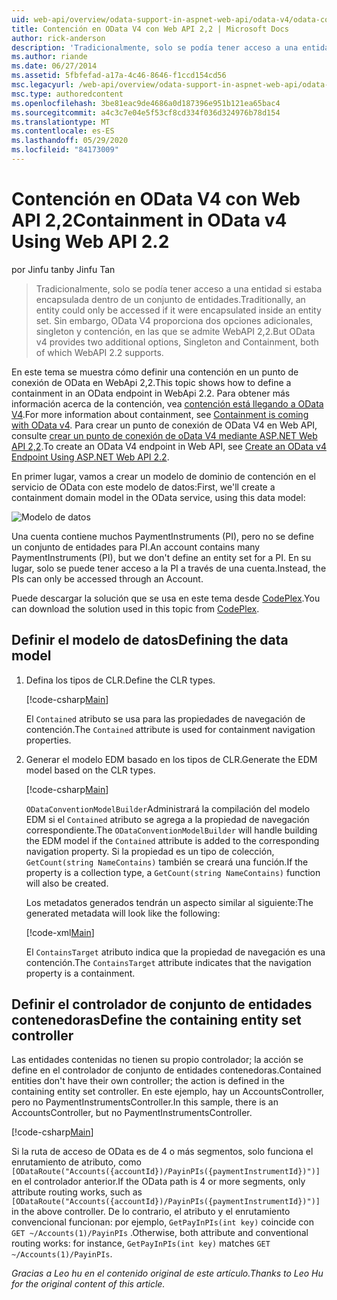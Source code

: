 ```yaml
---
uid: web-api/overview/odata-support-in-aspnet-web-api/odata-v4/odata-containment-in-web-api-22
title: Contención en OData V4 con Web API 2,2 | Microsoft Docs
author: rick-anderson
description: 'Tradicionalmente, solo se podía tener acceso a una entidad si estaba encapsulada dentro de un conjunto de entidades. Sin embargo, OData V4 proporciona dos opciones adicionales: singleton y con...'
ms.author: riande
ms.date: 06/27/2014
ms.assetid: 5fbfefad-a17a-4c46-8646-f1ccd154cd56
msc.legacyurl: /web-api/overview/odata-support-in-aspnet-web-api/odata-v4/odata-containment-in-web-api-22
msc.type: authoredcontent
ms.openlocfilehash: 3be81eac9de4686a0d187396e951b121ea65bac4
ms.sourcegitcommit: a4c3c7e04e5f53cf8cd334f036d324976b78d154
ms.translationtype: MT
ms.contentlocale: es-ES
ms.lasthandoff: 05/29/2020
ms.locfileid: "84173009"
---
```

# <a name="containment-in-odata-v4-using-web-api-22"></a><span data-ttu-id="fd4c9-104">Contención en OData V4 con Web API 2,2</span><span class="sxs-lookup"><span data-stu-id="fd4c9-104">Containment in OData v4 Using Web API 2.2</span></span>

<span data-ttu-id="fd4c9-105">por Jinfu tan</span><span class="sxs-lookup"><span data-stu-id="fd4c9-105">by Jinfu Tan</span></span>

> <span data-ttu-id="fd4c9-106">Tradicionalmente, solo se podía tener acceso a una entidad si estaba encapsulada dentro de un conjunto de entidades.</span><span class="sxs-lookup"><span data-stu-id="fd4c9-106">Traditionally, an entity could only be accessed if it were encapsulated inside an entity set.</span></span> <span data-ttu-id="fd4c9-107">Sin embargo, OData V4 proporciona dos opciones adicionales, singleton y contención, en las que se admite WebAPI 2,2.</span><span class="sxs-lookup"><span data-stu-id="fd4c9-107">But OData v4 provides two additional options, Singleton and Containment, both of which WebAPI 2.2 supports.</span></span>

<span data-ttu-id="fd4c9-108">En este tema se muestra cómo definir una contención en un punto de conexión de OData en WebApi 2,2.</span><span class="sxs-lookup"><span data-stu-id="fd4c9-108">This topic shows how to define a containment in an OData endpoint in WebApi 2.2.</span></span> <span data-ttu-id="fd4c9-109">Para obtener más información acerca de la contención, vea [contención está llegando a OData V4](https://devblogs.microsoft.com/odata/tutorial-sample-containment-is-coming-with-odata-v4/).</span><span class="sxs-lookup"><span data-stu-id="fd4c9-109">For more information about containment, see [Containment is coming with OData v4](https://devblogs.microsoft.com/odata/tutorial-sample-containment-is-coming-with-odata-v4/).</span></span> <span data-ttu-id="fd4c9-110">Para crear un punto de conexión de OData V4 en Web API, consulte [crear un punto de conexión de oData V4 mediante ASP.NET Web API 2,2](create-an-odata-v4-endpoint.md).</span><span class="sxs-lookup"><span data-stu-id="fd4c9-110">To create an OData V4 endpoint in Web API, see [Create an OData v4 Endpoint Using ASP.NET Web API 2.2](create-an-odata-v4-endpoint.md).</span></span>

<span data-ttu-id="fd4c9-111">En primer lugar, vamos a crear un modelo de dominio de contención en el servicio de OData con este modelo de datos:</span><span class="sxs-lookup"><span data-stu-id="fd4c9-111">First, we'll create a containment domain model in the OData service, using this data model:</span></span>

![Modelo de datos](odata-containment-in-web-api-22/_static/image1.png)

<span data-ttu-id="fd4c9-113">Una cuenta contiene muchos PaymentInstruments (PI), pero no se define un conjunto de entidades para PI.</span><span class="sxs-lookup"><span data-stu-id="fd4c9-113">An account contains many PaymentInstruments (PI), but we don't define an entity set for a PI.</span></span> <span data-ttu-id="fd4c9-114">En su lugar, solo se puede tener acceso a la PI a través de una cuenta.</span><span class="sxs-lookup"><span data-stu-id="fd4c9-114">Instead, the PIs can only be accessed through an Account.</span></span>

<span data-ttu-id="fd4c9-115">Puede descargar la solución que se usa en este tema desde [CodePlex](https://aspnet.codeplex.com/SourceControl/latest#Samples/WebApi/OData/v4/ODataContainmentSample/).</span><span class="sxs-lookup"><span data-stu-id="fd4c9-115">You can download the solution used in this topic from [CodePlex](https://aspnet.codeplex.com/SourceControl/latest#Samples/WebApi/OData/v4/ODataContainmentSample/).</span></span>

## <a name="defining-the-data-model"></a><span data-ttu-id="fd4c9-116">Definir el modelo de datos</span><span class="sxs-lookup"><span data-stu-id="fd4c9-116">Defining the data model</span></span>

1. <span data-ttu-id="fd4c9-117">Defina los tipos de CLR.</span><span class="sxs-lookup"><span data-stu-id="fd4c9-117">Define the CLR types.</span></span>

    [!code-csharp[Main](odata-containment-in-web-api-22/samples/sample1.cs)]

    <span data-ttu-id="fd4c9-118">El `Contained` atributo se usa para las propiedades de navegación de contención.</span><span class="sxs-lookup"><span data-stu-id="fd4c9-118">The `Contained` attribute is used for containment navigation properties.</span></span>
2. <span data-ttu-id="fd4c9-119">Generar el modelo EDM basado en los tipos de CLR.</span><span class="sxs-lookup"><span data-stu-id="fd4c9-119">Generate the EDM model based on the CLR types.</span></span>

    [!code-csharp[Main](odata-containment-in-web-api-22/samples/sample2.cs)]

    <span data-ttu-id="fd4c9-120">`ODataConventionModelBuilder`Administrará la compilación del modelo EDM si el `Contained` atributo se agrega a la propiedad de navegación correspondiente.</span><span class="sxs-lookup"><span data-stu-id="fd4c9-120">The `ODataConventionModelBuilder` will handle building the EDM model if the `Contained` attribute is added to the corresponding navigation property.</span></span> <span data-ttu-id="fd4c9-121">Si la propiedad es un tipo de colección, `GetCount(string NameContains)` también se creará una función.</span><span class="sxs-lookup"><span data-stu-id="fd4c9-121">If the property is a collection type, a `GetCount(string NameContains)` function will also be created.</span></span>

    <span data-ttu-id="fd4c9-122">Los metadatos generados tendrán un aspecto similar al siguiente:</span><span class="sxs-lookup"><span data-stu-id="fd4c9-122">The generated metadata will look like the following:</span></span>

    [!code-xml[Main](odata-containment-in-web-api-22/samples/sample3.xml?highlight=10)]

    <span data-ttu-id="fd4c9-123">El `ContainsTarget` atributo indica que la propiedad de navegación es una contención.</span><span class="sxs-lookup"><span data-stu-id="fd4c9-123">The `ContainsTarget` attribute indicates that the navigation property is a containment.</span></span>

## <a name="define-the-containing-entity-set-controller"></a><span data-ttu-id="fd4c9-124">Definir el controlador de conjunto de entidades contenedoras</span><span class="sxs-lookup"><span data-stu-id="fd4c9-124">Define the containing entity set controller</span></span>

<span data-ttu-id="fd4c9-125">Las entidades contenidas no tienen su propio controlador; la acción se define en el controlador de conjunto de entidades contenedoras.</span><span class="sxs-lookup"><span data-stu-id="fd4c9-125">Contained entities don't have their own controller; the action is defined in the containing entity set controller.</span></span> <span data-ttu-id="fd4c9-126">En este ejemplo, hay un AccountsController, pero no PaymentInstrumentsController.</span><span class="sxs-lookup"><span data-stu-id="fd4c9-126">In this sample, there is an AccountsController, but no PaymentInstrumentsController.</span></span>

[!code-csharp[Main](odata-containment-in-web-api-22/samples/sample4.cs)]

<span data-ttu-id="fd4c9-127">Si la ruta de acceso de OData es de 4 o más segmentos, solo funciona el enrutamiento de atributo, como `[ODataRoute("Accounts({accountId})/PayinPIs({paymentInstrumentId})")]` en el controlador anterior.</span><span class="sxs-lookup"><span data-stu-id="fd4c9-127">If the OData path is 4 or more segments, only attribute routing works, such as `[ODataRoute("Accounts({accountId})/PayinPIs({paymentInstrumentId})")]` in the above controller.</span></span> <span data-ttu-id="fd4c9-128">De lo contrario, el atributo y el enrutamiento convencional funcionan: por ejemplo, `GetPayInPIs(int key)` coincide con `GET ~/Accounts(1)/PayinPIs` .</span><span class="sxs-lookup"><span data-stu-id="fd4c9-128">Otherwise, both attribute and conventional routing works: for instance, `GetPayInPIs(int key)` matches `GET ~/Accounts(1)/PayinPIs`.</span></span>

<span data-ttu-id="fd4c9-129">*Gracias a Leo hu en el contenido original de este artículo.*</span><span class="sxs-lookup"><span data-stu-id="fd4c9-129">*Thanks to Leo Hu for the original content of this article.*</span></span>
